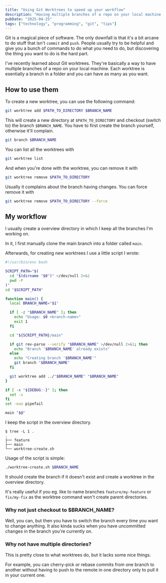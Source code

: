 ```yaml
---
title: "Using Git Worktrees to speed up your workflow"
description: "Having multiple branches of a repo on your local machine is a pain. Git worktrees to the rescue!"
pubDate: "2025-04-25"
tags: ["technology", "programming", "git", "tips"]
---
```


Git is a magical piece of software. The only downfall is that it's a bit arcane to do stuff that isn't `commit` and `push`.
People usually try to be helpful and give you a bunch of commands to do what you need to do, but discovering the thing you want to do is the hard part.

I've recently learned about Git worktrees. They're basically a way to have multiple branches of a repo on your local machine.
Each worktree is esentially a branch in a folder and you can have as many as you want.

## How to use them

To create a new worktree, you can use the following command:

```bash
git worktree add $PATH_TO_DIRECTORY $BRANCH_NAME
```

This will create a new directory at `$PATH_TO_DIRECTORY` and checkout (switch to) the branch `$BRANCH_NAME`.
You have to first create the branch yourself, otherwise it'll complain.

```bash
git branch $BRANCH_NAME
```

You can list all the worktrees with

```bash
git worktree list
```

And when you're done with the worktree, you can remove it with

```bash
git worktree remove $PATH_TO_DIRECTORY
```

Usually it complains about the branch having changes. You can force remove it with

```bash
git worktree remove $PATH_TO_DIRECTORY --force
```

## My workflow

I usually create a overview directory in which I keep all the branches I'm working on.

In it, I first manually clone the main branch into a folder called `main`.

Afterwards, for creating new worktrees I use a little script I wrote:

```bash:worktree-create.sh
#!/usr/bin/env bash

SCRIPT_PATH="$(
  cd "$(dirname "$0")" >/dev/null 2>&1
  pwd -P
)"
cd "$SCRIPT_PATH"

function main() {
  local BRANCH_NAME="$1"

  if [ -z "$BRANCH_NAME" ]; then
    echo "Usage: $0 <branch-name>"
    exit 1
  fi

  cd "${SCRIPT_PATH}/main"

  if git rev-parse --verify "$BRANCH_NAME" >/dev/null 2>&1; then
    echo "Branch '$BRANCH_NAME' already exists"
  else
    echo "Creating branch '$BRANCH_NAME'"
    git branch "$BRANCH_NAME"
  fi

  git worktree add ../"$BRANCH_NAME" "$BRANCH_NAME"
}

if [ -x "${DEBUG:-}" ]; then
  set -x
fi
set -euo pipefail

main "$@"
```

I keep the script in the overview directory.

```shell
$ tree -L 1 .
.
├── feature
├── main
└── worktree-create.sh
```

Usage of the script is simple:

```bash
./worktree-create.sh $BRANCH_NAME
```

It should create the branch if it doesn't exist and create a worktree in the overview directory.

It's really useful if you eg. like to name branches `feature/my-feature` or `fix/my-fix` as the worktree command won't create parent directories.

### Why not just checkout to $BRANCH_NAME?

Well, you can, but then you have to switch the branch every time you want to change anything.
It also kinda sucks when you have uncommitted changes in the branch you're currently on.

### Why not have multiple directories?

This is pretty close to what worktrees do, but it lacks some nice things.

For example, you can cherry-pick or rebase commits from one branch to another without having to push to the remote in one directory only to pull it in your current one.
